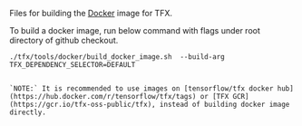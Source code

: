 Files for building the [Docker](https://hub.docker.com/r/tensorflow/tfx/tags) image for TFX.

To build a docker image, run below command with flags under root directory of
github checkout.
```
./tfx/tools/docker/build_docker_image.sh  --build-arg TFX_DEPENDENCY_SELECTOR=DEFAULT
```

```

`NOTE:` It is recommended to use images on [tensorflow/tfx docker hub](https://hub.docker.com/r/tensorflow/tfx/tags) or [TFX GCR](https://gcr.io/tfx-oss-public/tfx), instead of building docker image directly.
```
